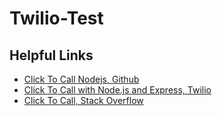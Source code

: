 # Twilio-Test

## Helpful Links
* [Click To Call Nodejs, Github](https://github.com/TwilioDevEd/clicktocall-node/tree/master)
* [Click To Call with Node.js and Express, Twilio](https://www.twilio.com/docs/voice/tutorials/click-to-call-node-express)
* [Click To Call, Stack Overflow](https://stackoverflow.com/questions/20454682/twilio-initiate-outbound-call-that-connects-agent-phone-before-dialing-target-nu)